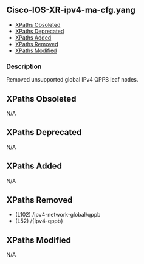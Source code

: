 ## Cisco-IOS-XR-ipv4-ma-cfg.yang

- [XPaths Obsoleted](#xpaths-obsoleted)
- [XPaths Deprecated](#xpaths-deprecated)
- [XPaths Added](#xpaths-added)
- [XPaths Removed](#xpaths-removed)
- [XPaths Modified](#xpaths-modified)

### Description

Removed unsupported global IPv4 QPPB leaf nodes.

## XPaths Obsoleted

N/A

## XPaths Deprecated

N/A

## XPaths Added

N/A

## XPaths Removed

- (L102)	/ipv4-network-global/qppb
- (L52)	/{Ipv4-qppb}

## XPaths Modified

N/A

